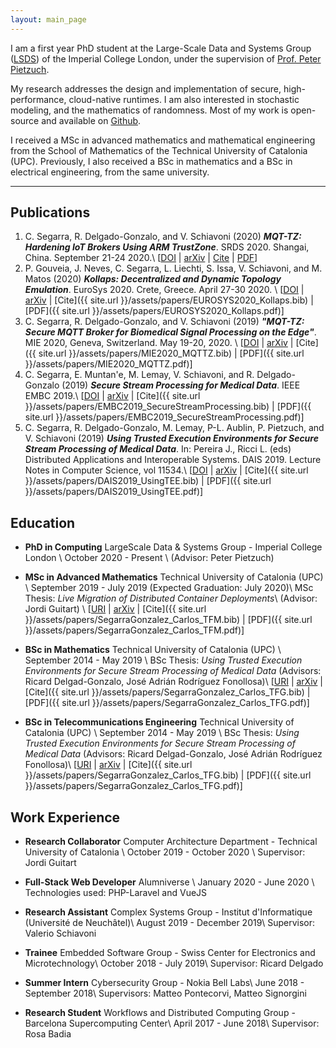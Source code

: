 ```yaml
---
layout: main_page
---
```


I am a first year PhD student at the Large-Scale Data and Systems Group
([LSDS](https://lsds.doc.ic.ac.uk/)) of the Imperial College London, under the
supervision of [Prof. Peter Pietzuch](https://www.doc.ic.ac.uk/~prp/).

My research addresses the design and implementation of secure,
high-performance, cloud-native runtimes.
I am also interested in stochastic modeling, and the mathematics of randomness.
Most of my work is open-source and available on
[Github](https://github.com/csegarragonz).

I received a MSc in advanced mathematics and mathematical engineering from the
School of Mathematics of the Technical University of Catalonia (UPC).
Previously, I also received a BSc in mathematics and a BSc in electrical
engineering, from the same university.

---

## Publications

1. C. Segarra, R. Delgado-Gonzalo, and V. Schiavoni (2020) **_MQT-TZ: Hardening IoT Brokers Using ARM TrustZone_**. SRDS 2020. Shangai, China. September 21-24 2020.\\
[[DOI](broken) | [arXiv](http://arxiv.org/abs/2007.12442) | [Cite](broken) | [PDF](broken)]
1. P. Gouveia, J. Neves, C. Segarra, L. Liechti, S. Issa, V. Schiavoni, and M. Matos (2020) **_Kollaps: Decentralized and Dynamic Topology Emulation_**. EuroSys 2020. Crete, Greece. April 27-30 2020. \\
[[DOI](https://dl.acm.org/doi/abs/10.1145/3342195.3387540) | [arXiv](https://arxiv.org/abs/2004.02253) | [Cite]({{ site.url }}/assets/papers/EUROSYS2020_Kollaps.bib) | [PDF]({{ site.url }}/assets/papers/EUROSYS2020_Kollaps.pdf)]
1. C. Segarra, R. Delgado-Gonzalo, and V. Schiavoni (2019) **_"MQT-TZ: Secure MQTT Broker for Biomedical Signal Processing on the Edge"_**. MIE 2020, Geneva, Switzerland. May 19-20, 2020. \\
[[DOI](https://doi.org/10.3233/shti200177) | [arXiv](https://arxiv.org/abs/2007.01555) | [Cite]({{ site.url }}/assets/papers/MIE2020_MQTTZ.bib) | [PDF]({{ site.url }}/assets/papers/MIE2020_MQTTZ.pdf)]
2.  C. Segarra, E. Muntan\'e, M. Lemay, V. Schiavoni, and  R. Delgado-Gonzalo (2019) **_Secure Stream Processing for Medical Data_**. IEEE EMBC 2019.\\
[[DOI](https://doi.org/10.1109/EMBC.2019.8856334) | [arXiv](https://arxiv.org/abs/1907.12242) | [Cite]({{ site.url }}/assets/papers/EMBC2019_SecureStreamProcessing.bib) | [PDF]({{ site.url }}/assets/papers/EMBC2019_SecureStreamProcessing.pdf)]
3. C. Segarra, R. Delgado-Gonzalo, M. Lemay, P-L. Aublin, P. Pietzuch, and V. Schiavoni (2019) **_Using Trusted Execution Environments for Secure Stream Processing of Medical Data_**. In: Pereira J., Ricci L. (eds) Distributed Applications and Interoperable Systems. DAIS 2019. Lecture Notes in Computer Science, vol 11534.\\
[[DOI](https://doi.org/10.1007/978-3-030-22496-7_6) | [arXiv](https://arxiv.org/abs/1906.07072) | [Cite]({{ site.url }}/assets/papers/DAIS2019_UsingTEE.bib) | [PDF]({{ site.url }}/assets/papers/DAIS2019_UsingTEE.pdf)]

## Education

* **PhD in Computing** LargeScale Data & Systems Group - Imperial College London \\
  October 2020 - Present \\
  (Advisor: Peter Pietzuch) 

* **MSc in Advanced Mathematics** Technical University of Catalonia (UPC) \\
  September 2019 - July 2019 (Expected Graduation: July 2020)\\
  MSc Thesis: _Live Migration of Distributed Container Deployments_\\
  (Advisor: Jordi Guitart) \\
[[URI](https://upcommons.upc.edu/handle/2117/328099) | [arXiv](broken) | [Cite]({{ site.url }}/assets/papers/SegarraGonzalez_Carlos_TFM.bib) | [PDF]({{ site.url }}/assets/papers/SegarraGonzalez_Carlos_TFM.pdf)]

* **BSc in Mathematics** Technical University of Catalonia (UPC) \\
  September 2014 - May 2019 \\
  BSc Thesis: _Using Trusted Execution Environments for Secure Stream Processing of Medical Data_ (Advisors: Ricard Delgad-Gonzalo, José Adrián Rodríguez Fonollosa)\\
[[URI](http://hdl.handle.net/2117/169114) | [arXiv](broken) | [Cite]({{ site.url }}/assets/papers/SegarraGonzalez_Carlos_TFG.bib) | [PDF]({{ site.url }}/assets/papers/SegarraGonzalez_Carlos_TFG.pdf)]

* **BSc in Telecommunications Engineering** Technical University of Catalonia (UPC) \\
  September 2014 - May 2019 \\
  BSc Thesis: _Using Trusted Execution Environments for Secure Stream Processing of Medical Data_ (Advisors: Ricard Delgad-Gonzalo, José Adrián Rodríguez Fonollosa)\\
[[URI](http://hdl.handle.net/2117/169114) | [arXiv](broken) | [Cite]({{ site.url }}/assets/papers/SegarraGonzalez_Carlos_TFG.bib) | [PDF]({{ site.url }}/assets/papers/SegarraGonzalez_Carlos_TFG.pdf)]

## Work Experience

* **Research Collaborator** Computer Architecture Department - Technical University of Catalonia \\
  October 2019 - October 2020 \\
  Supervisor: Jordi Guitart

* **Full-Stack Web Developer** Alumniverse \\
  January 2020 - June 2020 \\
  Technologies used: PHP-Laravel and VueJS

* **Research Assistant** Complex Systems Group - Institut d'Informatique (Université de Neuchâtel)\\
  August 2019 - December 2019\\
  Supervisor: Valerio Schiavoni

* **Trainee** Embedded Software Group - Swiss Center for Electronics and Microtechnology\\
  October 2018 - July 2019\\
  Supervisor: Ricard Delgado

* **Summer Intern** Cybersecurity Group - Nokia Bell Labs\\
  June 2018 - September 2018\\
  Supervisors: Matteo Pontecorvi, Matteo Signorgini

* **Research Student** Workflows and Distributed Computing Group - Barcelona Supercomputing Center\\
  April 2017 - June 2018\\
  Supervisor: Rosa Badia
